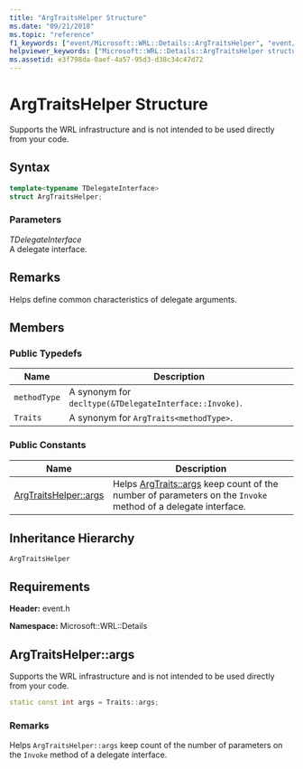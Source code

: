 ```yaml
---
title: "ArgTraitsHelper Structure"
ms.date: "09/21/2018"
ms.topic: "reference"
f1_keywords: ["event/Microsoft::WRL::Details::ArgTraitsHelper", "event/Microsoft::WRL::Details::ArgTraitsHelper::args"]
helpviewer_keywords: ["Microsoft::WRL::Details::ArgTraitsHelper structure", "Microsoft::WRL::Details::ArgTraitsHelper::args constant"]
ms.assetid: e3f798da-0aef-4a57-95d3-d38c34c47d72
---
```

# ArgTraitsHelper Structure

Supports the WRL infrastructure and is not intended to be used directly from your code.

## Syntax

```cpp
template<typename TDelegateInterface>
struct ArgTraitsHelper;
```

### Parameters

*TDelegateInterface*<br/>
A delegate interface.

## Remarks

Helps define common characteristics of delegate arguments.

## Members

### Public Typedefs

Name         | Description
------------ | ------------------------------------------------------
`methodType` | A synonym for `decltype(&TDelegateInterface::Invoke)`.
`Traits`     | A synonym for `ArgTraits<methodType>`.

### Public Constants

Name                           | Description
------------------------------ | ---------------------------------------------------------------------------------------------------------------------
[ArgTraitsHelper::args](#args) | Helps [ArgTraits::args](#args) keep count of the number of parameters on the `Invoke` method of a delegate interface.

## Inheritance Hierarchy

`ArgTraitsHelper`

## Requirements

**Header:** event.h

**Namespace:** Microsoft::WRL::Details

## <a name="args"></a> ArgTraitsHelper::args

Supports the WRL infrastructure and is not intended to be used directly from your code.

```cpp
static const int args = Traits::args;
```

### Remarks

Helps `ArgTraitsHelper::args` keep count of the number of parameters on the `Invoke` method of a delegate interface.
